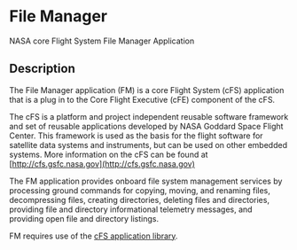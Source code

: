 # File Manager
NASA core Flight System File Manager Application

## Description

The File Manager application (FM) is a core Flight System (cFS) application that is a plug in to the Core Flight Executive (cFE) component of the cFS.

The cFS is a platform and project independent reusable software framework and set of reusable applications developed by NASA Goddard Space Flight Center. This framework is used as the basis for the flight software for satellite data systems and instruments, but can be used on other embedded systems. More information on the cFS can be found at [http://cfs.gsfc.nasa.gov](http://cfs.gsfc.nasa.gov)

The FM application provides onboard file system management services by processing ground commands for copying, moving, and renaming files, decompressing files, creating directories, deleting files and directories, providing file and directory informational telemetry messages, and providing open file and directory listings.

FM requires use of the [cFS application library](https://github.com/nasa/cfs_lib).
